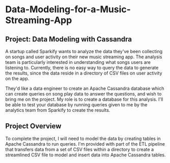 # Data-Modeling-for-a-Music-Streaming-App 

## Project: Data Modeling with Cassandra
A startup called Sparkify wants to analyze the data they've been collecting on songs and user activity on their new music streaming app. The analysis team is particularly interested in understanding what songs users are listening to. Currently, there is no easy way to query the data to generate the results, since the data reside in a directory of CSV files on user activity on the app.

They'd like a data engineer to create an Apache Cassandra database which can create queries on song play data to answer the questions, and wish to bring me on the project. My role is to create a database for this analysis. I'll be able to test your database by running queries given to me by the analytics team from Sparkify to create the results.

## Project Overview
To complete the project, I will need to model the data by creating tables in Apache Cassandra to run queries. I'm provided with part of the ETL pipeline that transfers data from a set of CSV files within a directory to create a streamlined CSV file to model and insert data into Apache Cassandra tables.
